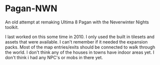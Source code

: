 Pagan-NWN
=========

An old attempt at remaking Ultima 8 Pagan with the Neverwinter Nights toolkit.

I last worked on this some time in 2010.
I only used the built in tilesets and assets that were available. I can't remember if it needed the expansion packs.
Most of the map entries/exits should be connected to walk through the world. I don't think any of the houses in towns have indoor areas yet.
I don't think i had any NPC's or mobs in there yet.
